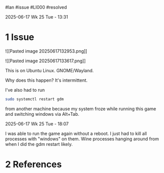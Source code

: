 #lan #issue #LI000 #resolved

2025-06-17 Wk 25 Tue - 13:31

# 1 Issue

![[Pasted image 20250617132953.png]]

![[Pasted image 20250617133617.png]]

This is on Ubuntu Linux. GNOME/Wayland. 

Why does this happen? It's intermittent.

I've also had to run

```sh
sudo systemctl restart gdm
```

from another machine because my system froze while running this game and switching windows via Alt+Tab.


2025-06-17 Wk 25 Tue - 18:07

I was able to run the game again without a reboot. I just had to kill all processes with "windows" on them. Wine processes hanging around from when I did the gdm restart likely.

# 2 References
